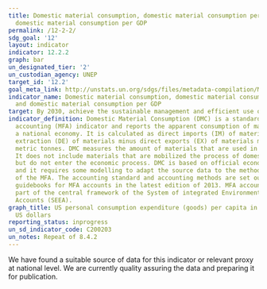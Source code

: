 ```yaml
---
title: Domestic material consumption, domestic material consumption per capita, and
  domestic material consumption per GDP
permalink: /12-2-2/
sdg_goal: '12'
layout: indicator
indicator: 12.2.2
graph: bar
un_designated_tier: '2'
un_custodian_agency: UNEP
target_id: '12.2'
goal_meta_link: http://unstats.un.org/sdgs/files/metadata-compilation/Metadata-Goal-12.pdf
indicator_name: Domestic material consumption, domestic material consumption per capita,
  and domestic material consumption per GDP
target: By 2030, achieve the sustainable management and efficient use of natural resources
indicator_definition: Domestic Material Consumption (DMC) is a standard material flow
  accounting (MFA) indicator and reports the apparent consumption of materials in
  a national economy. It is calculated as direct imports (IM) of material plus domestic
  extraction (DE) of materials minus direct exports (EX) of materials measured in
  metric tonnes. DMC measures the amount of materials that are used in economic processes.
  It does not include materials that are mobilized the process of domestic extraction
  but do not enter the economic process. DMC is based on official economic statistics
  and it requires some modelling to adapt the source data to the methodological requirements
  of the MFA. The accounting standard and accounting methods are set out in the EUROSTAT
  guidebooks for MFA accounts in the latest edition of 2013. MFA accounting is also
  part of the central framework of the System of integrated EnvironmentalEconomic
  Accounts (SEEA).
graph_title: US personal consumption expenditure (goods) per capita in millions of
  US dollars
reporting_status: inprogress
un_sd_indicator_code: C200203
un_notes: Repeat of 8.4.2
---
```


We have found a suitable source of data for this indicator or relevant proxy at national level. We are currently quality assuring the data and preparing it for publication.
